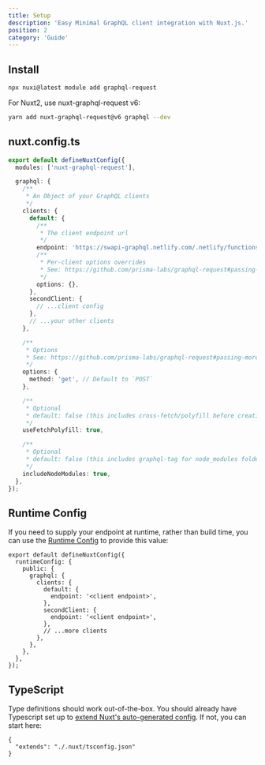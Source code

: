 ```yaml
---
title: Setup
description: 'Easy Minimal GraphQL client integration with Nuxt.js.'
position: 2
category: 'Guide'
---
```


## Install

<code-group>
  <code-block label="nuxi" active>

```bash
npx nuxi@latest module add graphql-request
```

  </code-block>


</code-group>

For Nuxt2, use nuxt-graphql-request v6:

```bash
yarn add nuxt-graphql-request@v6 graphql --dev
```

## **nuxt.config.ts**

```ts
export default defineNuxtConfig({
  modules: ['nuxt-graphql-request'],

  graphql: {
    /**
     * An Object of your GraphQL clients
     */
    clients: {
      default: {
        /**
         * The client endpoint url
         */
        endpoint: 'https://swapi-graphql.netlify.com/.netlify/functions/index',
        /**
         * Per-client options overrides
         * See: https://github.com/prisma-labs/graphql-request#passing-more-options-to-fetch
         */
        options: {},
      },
      secondClient: {
        // ...client config
      },
      // ...your other clients
    },

    /**
     * Options
     * See: https://github.com/prisma-labs/graphql-request#passing-more-options-to-fetch
     */
    options: {
      method: 'get', // Default to `POST`
    },

    /**
     * Optional
     * default: false (this includes cross-fetch/polyfill before creating the graphql client)
     */
    useFetchPolyfill: true,

    /**
     * Optional
     * default: false (this includes graphql-tag for node_modules folder)
     */
    includeNodeModules: true,
  },
});
```

## Runtime Config

If you need to supply your endpoint at runtime, rather than build time, you can use the [Runtime Config](https://nuxt.com/docs/guide/going-further/runtime-config) to provide this value:

```ts{}[nuxt.config.ts]
export default defineNuxtConfig({
  runtimeConfig: {
    public: {
      graphql: {
        clients: {
          default: {
            endpoint: '<client endpoint>',
          },
          secondClient: {
            endpoint: '<client endpoint>',
          },
          // ...more clients
        },
      },
    },
  },
});
```

## TypeScript

Type definitions should work out-of-the-box. You should already have Typescript set up to [extend Nuxt's auto-generated config](https://nuxt.com/docs/guide/directory-structure/tsconfig). If not, you can start here:

```json{}[tsconfig.json]
{
  "extends": "./.nuxt/tsconfig.json"
}
```
